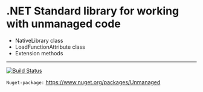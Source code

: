 
# .NET Standard library for working with unmanaged code

* NativeLibrary class
* LoadFunctionAttribute class
* Extension methods

------------------------------------

[![Build Status](https://travis-ci.org/SharpPTP/unmanaged.svg?branch=master)](https://travis-ci.org/SharpPTP/unmanaged)

`Nuget-package:`
<a href="https://www.nuget.org/packages/Unmanaged">
    https://www.nuget.org/packages/Unmanaged
</a>
